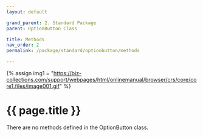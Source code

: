 ```yaml
---
layout: default

grand_parent: 2. Standard Package
parent: OptionButton Class

title: Methods
nav_order: 2
permalink: /package/standard/optionbutton/methods

---
```

{% assign img1 = "https://biz-collections.com/support/webpages/html/onlinemanual/browser/crs/core/core1.files/image001.gif" %}


# {{ page.title }}

There are no methods defined in the OptionButton class.